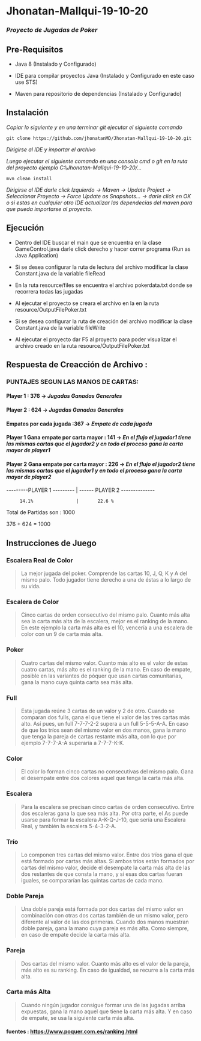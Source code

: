 # Jhonatan-Mallqui-19-10-20


### _Proyecto de Jugadas de Poker_


## Pre-Requisitos


* Java 8 (Instalado y Configurado)

* IDE para compilar proyectos Java (Instalado y Configurado en este caso use STS)

* Maven para repositorio de dependencias (Instalado y Configurado)

## Instalación

_Copiar lo siguiente y en una terminar git ejecutar el siguiente comando_

```
git clone https://github.com/jhonatanMD/Jhonatan-Mallqui-19-10-20.git
```

_Dirigirse al IDE y importar el archivo_

_Luego ejecutar el siguiente comando en una consola cmd o git en la ruta del proyecto ejemplo C:\Jhonatan-Mallqui-19-10-20/..._

```
mvn clean install
```
_Dirigirse al IDE darle click Izquierdo -> Maven -> Update Project -> Seleccionar Proyecto -> Force Update os Snapshots... -> darle click en OK 
o si estas en cualquier otro IDE actualizar las dependecias del maven para que pueda importarse al proyecto._

## Ejecución

* Dentro del IDE buscar el main que se encuentra en la clase GameControl.java darle click derecho y hacer correr programa (Run as Java Application) 

* Si se desea configurar la ruta de lectura del archivo modificar la clase Constant.java de la variable fileRead

* En la ruta  resource/files se encuentra el archivo pokerdata.txt donde se recorrera todas las jugadas

* Al ejecutar el proyecto se creara el archivo en la en la ruta  resource/OutputFilePoker.txt

* Si se desea configurar la ruta de creación del archivo modificar la clase Constant.java de la variable fileWrite

* Al ejecutar el proyecto dar F5 al proyecto para poder visualizar el archivo creado en la ruta resource/OutputFilePoker.txt


## Respuesta de Creacción de Archivo : 


### PUNTAJES SEGUN LAS MANOS DE CARTAS:

#### Player 1 : 376 -> _Jugadas Ganadas Generales_


#### Player 2 : 624 -> _Jugadas Ganadas Generales_


#### Empates por cada jugada :367 ->  _Empate de cada jugada_

#### Player 1 Gana empate por carta mayor : 141 -> _En el flujo el jugador1 tiene las mismas cartas que el jugador2 y en todo el proceso gana la carta mayor de player1_


#### Player 2 Gana empate por carta mayor : 226 -> _En el flujo el jugador2 tiene las mismas cartas que el jugador1 y en todo el proceso gana la carta mayor de player2_


---------PLAYER 1 --------- | ------ PLAYER 2 --------------

         14.1%                |       22.6 %

Total de Partidas son : 1000

376 + 624 = 1000


## Instrucciones de Juego

### Escalera Real de Color

> La mejor jugada del poker. Comprende las cartas 10, J, Q, K y A del mismo palo. Todo jugador tiene derecho a una de éstas a lo largo de su vida.

### Escalera de Color

> Cinco cartas de orden consecutivo del mismo palo. Cuanto más alta sea la carta más alta de la escalera, mejor es el ranking de la mano.
En este ejemplo la carta más alta es el 10; vencería a una escalera de color con un 9 de carta más alta.

### Poker

> Cuatro cartas del mismo valor. Cuanto más alto es el valor de estas cuatro cartas, más alto es el ranking de la mano. 
En caso de empate, posible en las variantes de póquer que usan cartas comunitarias, gana la mano cuya quinta carta sea más alta.

### Full

> Esta jugada reúne 3 cartas de un valor y 2 de otro. Cuando se comparan dos fulls, gana el que tiene el valor de las tres cartas más alto. 
Así pues, un full 7-7-7-2-2 supera a un full 5-5-5-A-A. En caso de que los tríos sean del mismo valor en dos manos, 
gana la mano que tenga la pareja de cartas restante más alta, con lo que por ejemplo 7-7-7-A-A superaría a 7-7-7-K-K.

### Color

>El color lo forman cinco cartas no consecutivas del mismo palo. Gana el desempate entre dos colores aquel que tenga la carta más alta.

### Escalera

> Para la escalera se precisan cinco cartas de orden consecutivo. Entre dos escaleras gana la que sea más alta. Por otra parte, 
el As puede usarse para formar la escalera A-K-Q-J-10, que sería una Escalera Real, y también la escalera 5-4-3-2-A.

### Trío

> Lo componen tres cartas del mismo valor. Entre dos tríos gana el que está formado por cartas más altas. 
Si ambos tríos están formados por cartas del mismo valor, decide el desempate la carta más alta de las dos restantes de que consta la mano,
y si esas dos cartas fueran iguales, se compararían las quintas cartas de cada mano.

### Doble Pareja

> Una doble pareja está formada por dos cartas del mismo valor en combinación con otras dos cartas también de un mismo valor, 
pero diferente al valor de las dos primeras. Cuando dos manos muestran doble pareja, gana la mano cuya pareja es más alta. 
Como siempre, en caso de empate decide la carta más alta.

### Pareja

> Dos cartas del mismo valor. Cuanto más alto es el valor de la pareja, más alto es su ranking. En caso de igualdad, se recurre a la carta más alta.

### Carta más Alta

> Cuando ningún jugador consigue formar una de las jugadas arriba expuestas, gana la mano aquel que tiene la carta más alta. 
Y en caso de empate, se usa la siguiente carta más alta.



#### fuentes : https://www.poquer.com.es/ranking.html


























